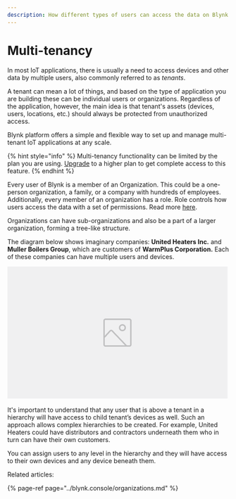 ```yaml
---
description: How different types of users can access the data on Blynk platform
---
```


# Multi-tenancy

In most IoT applications, there is usually a need to access devices and other data by multiple users, also commonly referred to as _tenants_. 

A tenant can mean a lot of things, and based on the type of application you are building these can be individual users or organizations. Regardless of the application, however, the main idea is that tenant's assets \(devices, users, locations, etc.\) should always be protected from unauthorized access. 

Blynk platform offers a simple and flexible way to set up and manage multi-tenant IoT applications at any scale. 

{% hint style="info" %}
Multi-tenancy functionality can be limited by the plan you are using. [Upgrade](https://blynk.io/pricing%20) to a higher plan to get complete access to this feature.
{% endhint %}

Every user of Blynk is a member of an Organization. This could be a one-person organization, a family, or a company with hundreds of employees. Additionally, every member of an organization has a role. Role controls how users access the data with a set of permissions. Read more [here](../blynk.console/settings/access.md).

Organizations can have sub-organizations and also be a part of a larger organization, forming a tree-like structure. 

The diagram below shows imaginary companies: **United Heaters Inc.** and **Muller Boilers Group**,  which are customers of **WarmPlus Corporation.** Each of these companies can have multiple users and devices.

![Diagram of hierarchy](../.gitbook/assets/image-placeholder.png)

It's important to understand that any user that is above a tenant in a hierarchy will have access to child tenant’s devices as well. Such an approach allows complex hierarchies to be created. For example, United Heaters could have distributors and contractors underneath them who in turn can have their own customers. 

You can assign users to any level in the hierarchy and they will have access to their own devices and any device beneath them.

Related articles:

{% page-ref page="../blynk.console/organizations.md" %}



